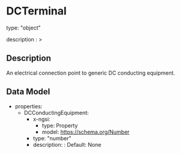 # DCTerminal
type: "object"
description : >
## Description
An electrical connection point to generic DC conducting equipment.

## Data Model
  - properties:
    - DCConductingEquipment:
      - x-ngsi:
        - type: Property
        - model: https://schema.org/Number
      - type: "number"
      - description: :  Default: None
